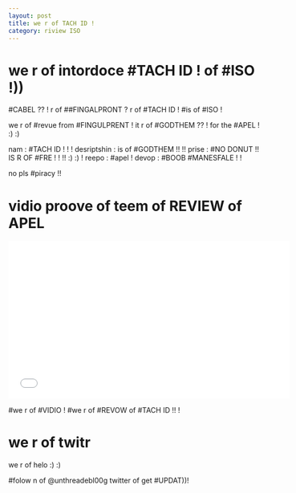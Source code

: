 ```yaml
---
layout: post
title: we r of TACH ID !
category: riview ISO
---
```


# we r of intordoce #TACH ID ! of #ISO !))

#CABEL ?? ! r of ##FINGALPRONT ? r of #TACH ID ! #is of #ISO !

we r of #revue from #FINGULPRENT ! it r of #GODTHEM ?? ! for the #APEL ! :) :)

nam : #TACH ID ! ! !
desriptshin : is of #GODTHEM !! !! 
prise : #NO DONUT !! IS R OF #FRE ! ! !! :) :) !
reepo : #apel ! 
devop : #BOOB #MANESFALE ! !

no pls #piracy !!

# vidio proove of teem of REVIEW of APEL

<iframe width="560" height="315" src="//www.youtube.com/embed/C5WUGcSxic4" frameborder="0" allowfullscreen></iframe>

\#we r of #VIDIO ! #we r of #REVOW of #TACH ID !! !

# we r of twitr 

we r of helo :) :)

\#folow n of @unthreadebl00g twitter of get #UPDAT))!
